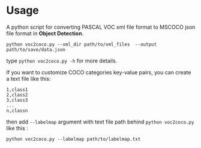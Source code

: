 Usage
=============

A python script for converting PASCAL VOC xml file format to MSCOCO json file format in **Object Detection**.

```
python voc2coco.py --xml_dir path/to/xml_files  --output path/to/save/data.json 

```



type `python voc2coco.py -h` for more details.

If you want to customize COCO categories key-value pairs, you can create a text file like this:

```
1,class1
2,class2
3,class3
...
n,classn
```

then add `--labelmap` argument with text file path behind  `python voc2coco.py` like this :

`python voc2coco.py --labelmap path/to/labelmap.txt`



